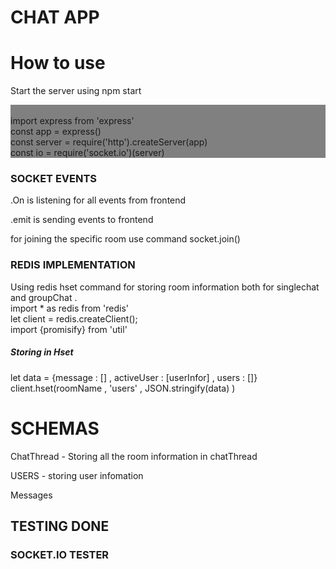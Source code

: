 # CHAT APP

<h1>How to use</h1>
<p><marker>Start the server using npm start</marker></p>

<div style =  "background-color : grey ; ">
<p>
  <br>
import express from 'express' <br>
const app = express()<br>
const server = require('http').createServer(app)<br>
const io = require('socket.io')(server) <br>
</p>
</div>

<div>
<h3>SOCKET EVENTS</h3>

<p> .On is listening for all events from frontend </p>
<p> .emit is sending events to frontend </p>
<p> for joining the specific room use command socket.join() </p>

</div>


<div>
  <h3> REDIS IMPLEMENTATION </h3>
  <p>
    Using redis hset command for storing room information both for singlechat and groupChat . <br> 
    import * as redis from 'redis' <br>
let client = redis.createClient(); <br>
import {promisify} from 'util' <br>
  
  <h5> Storing in Hset </h5>
  <p>
   let data = {message : [] , activeUser  : [userInfor] , users : []}<br>
        client.hset(roomName , 'users' , JSON.stringify(data) ) <br>
  </p>
  </p>
  </div>
  
  <div>
  <h1>SCHEMAS</h1>
  <p> ChatThread  - Storing all the room information in chatThread</p>
  <p>USERS -  storing user infomation</p>
  <p>Messages</p>
  </div>
  
  <div>
  <h2>TESTING DONE</h2>
  <h3>SOCKET.IO TESTER</h3>
  </div>
